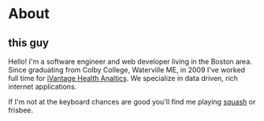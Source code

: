 # About
## this guy

Hello! I'm a software engineer and web developer living in the Boston area.
Since graduating from Colby College, Waterville ME, in 2009 I've worked full
time for [iVantage Health Analtics][ivantage]. We specialize in data driven,
rich internet applications.

If I'm not at the keyboard chances are good you'll find me playing
[squash][squash-profile] or frisbee.

[ivantage]: <http://www.ivantagehealth.com/> "iVantage Health Analytics"
[squash-profile]: <http://www.ussquash.com/serve/?program=player&id=69323> "Squash Profile"
